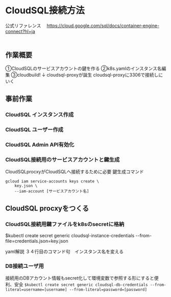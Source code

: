 # CloudSQL接続方法
公式リファレンス　
https://cloud.google.com/sql/docs/container-engine-connect?hl=ja  
　
## 作業概要 
①CloudSQLのサービスアカウントの鍵を作る 
②k8s.yamlのインスタンス名編集 
③cloudbuild! 
↓ 
cloudsql-proxyが誕生 
cloudsql-proxyに3306で接続しにいく 

##  事前作業 
### CloudSQL インスタンス作成
### CloudSQL ユーザー作成
### CloudSQL Admin API有効化
### CloudSQL接続用のサービスアカウントと鍵生成
CloudSQLprocxyがCloudSQLへ接続するために必要 
鍵生成コマンド 
```
gcloud iam service-accounts keys create \                                           
    key.json \
    --iam-account [サービスアカウント名]
```

## CloudSQL procxyをつくる
### CloudSQL接続用鍵ファイルをk8sのsecretに格納 
$kubectl create secret generic cloudsql-instance-credentials --from-file=credentials.json=key.json

yaml解説
３４行目のコマンド句　インスタンス名を変える


### DB接続ユーザ用
接続用のDBアカウント情報もsecret化して環境変数で参照する形にすると便利、安全
`
$kubectl create secret generic cloudsql-db-credentials --from-literal=username=[username] --from-literal=password=[password]
`
